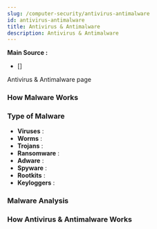 ```yaml
---
slug: /computer-security/antivirus-antimalware
id: antivirus-antimalware
title: Antivirus & Antimalware
description: Antivirus & Antimalware
---
```


**Main Source :**

- []

Antivirus & Antimalware page

### How Malware Works

### Type of Malware

- **Viruses** :
- **Worms** :
- **Trojans** :
- **Ransomware** :
- **Adware** :
- **Spyware** :
- **Rootkits** :
- **Keyloggers** :

### Malware Analysis

### How Antivirus & Antimalware Works
